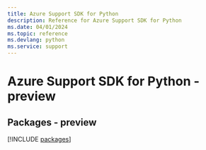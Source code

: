 ```yaml
---
title: Azure Support SDK for Python
description: Reference for Azure Support SDK for Python
ms.date: 04/01/2024
ms.topic: reference
ms.devlang: python
ms.service: support
---
```

# Azure Support SDK for Python - preview
## Packages - preview
[!INCLUDE [packages](support-index.md)]